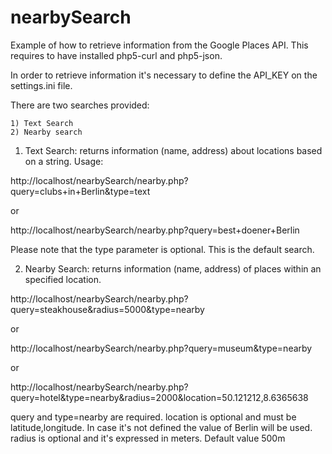 nearbySearch
============

Example of how to retrieve information from the Google Places API. 
This requires to have installed php5-curl and php5-json.

In order to retrieve information it's necessary to define the API_KEY on the settings.ini file. 

There are two searches provided: 

	1) Text Search 
	2) Nearby search

1) Text Search: returns information (name, address) about locations based on a string. Usage:

http://localhost/nearbySearch/nearby.php?query=clubs+in+Berlin&type=text

or

http://localhost/nearbySearch/nearby.php?query=best+doener+Berlin

Please note that the type parameter is optional. This is the default search.


2) Nearby Search: returns information (name, address) of places within an specified location. 

http://localhost/nearbySearch/nearby.php?query=steakhouse&radius=5000&type=nearby

or

http://localhost/nearbySearch/nearby.php?query=museum&type=nearby

or 

http://localhost/nearbySearch/nearby.php?query=hotel&type=nearby&radius=2000&location=50.121212,8.6365638

query and type=nearby are required. 
location is optional and must be latitude,longitude. In case it's not defined the value of Berlin will be used.
radius is optional and it's expressed in meters. Default value 500m 











